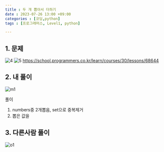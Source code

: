 ```yaml
---
title : 두 개 뽑아서 더하기
date : 2023-07-26 13:00 +09:00
categories : [코딩,python]
tags : [프로그래머스, Level1, python]

---
```

## 1. 문제

![4](https://github.com/mini0-0/mini0-0.github.io/assets/63296983/faa37a74-9424-45d5-9476-63f725a20b53)
![5](https://github.com/mini0-0/mini0-0.github.io/assets/63296983/2ce56e97-32df-4d1a-aed5-5d072e693dc0)
<https://school.programmers.co.kr/learn/courses/30/lessons/68644>

## 2. 내 풀이

![m1](https://github.com/mini0-0/mini0-0.github.io/assets/63296983/c10c8f8e-530f-4061-b7ea-cff8a1493689)

풀이

1. numbers중 2개뽑음, set으로 중복제거
2. 뽑은 값을

## 3. 다른사람 풀이

![o1](https://github.com/mini0-0/mini0-0.github.io/assets/63296983/f9d79b0f-8fb2-4ed0-be07-4a1d181577bb)

